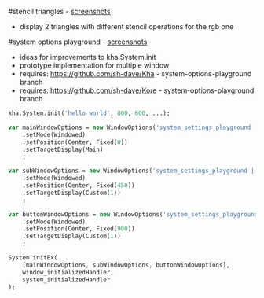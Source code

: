 #stencil triangles - [screenshots](https://github.com/sh-dave/kha-more-examples/wiki/stencil-triangles)
- display 2 triangles with different stencil operations for the rgb one

#system options playground - [screenshots](https://github.com/sh-dave/kha-more-examples/wiki/system-options-playground)
- ideas for improvements to kha.System.init
- prototype implementation for multiple window
- requires: https://github.com/sh-dave/Kha - system-options-playground branch
- requires: https://github.com/sh-dave/Kore - system-options-playground branch

```haxe
kha.System.init('hello world', 800, 600, ...);
```
```haxe
var mainWindowOptions = new WindowOptions('system_settings_playground | main', 683, 384)
	.setMode(Windowed)
	.setPosition(Center, Fixed(0))
	.setTargetDisplay(Main)
	;

var subWindowOptions = new WindowOptions('system_settings_playground | sub1', 683, 384)
	.setMode(Windowed)
	.setPosition(Center, Fixed(450))
	.setTargetDisplay(Custom(1))
	;

var buttonWindowOptions = new WindowOptions('system_settings_playground | buttons', 683, 192)
	.setMode(Windowed)
	.setPosition(Center, Fixed(900))
	.setTargetDisplay(Custom(1))
	;

System.initEx(
	[mainWindowOptions, subWindowOptions, buttonWindowOptions],
	window_initializedHandler,
	system_initializedHandler
);
```
